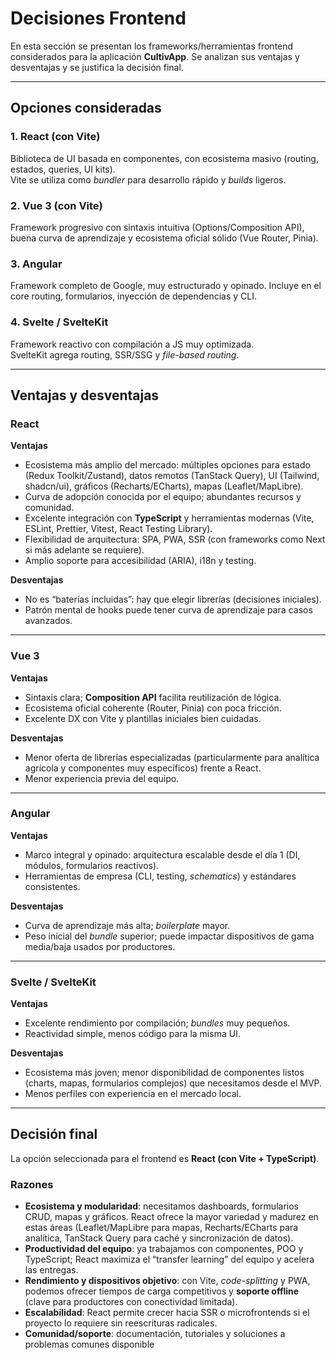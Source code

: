 # Decisiones Frontend

En esta sección se presentan los frameworks/herramientas frontend considerados para la aplicación **CultivApp**. Se analizan sus ventajas y desventajas y se justifica la decisión final.

---

## Opciones consideradas

### 1. React (con Vite)
Biblioteca de UI basada en componentes, con ecosistema masivo (routing, estados, queries, UI kits).  
Vite se utiliza como _bundler_ para desarrollo rápido y _builds_ ligeros.

### 2. Vue 3 (con Vite)
Framework progresivo con sintaxis intuitiva (Options/Composition API), buena curva de aprendizaje y ecosistema oficial sólido (Vue Router, Pinia).

### 3. Angular
Framework completo de Google, muy estructurado y opinado. Incluye en el core routing, formularios, inyección de dependencias y CLI.

### 4. Svelte / SvelteKit
Framework reactivo con compilación a JS muy optimizada.  
SvelteKit agrega routing, SSR/SSG y _file-based routing_.

---

## Ventajas y desventajas

###  React
**Ventajas**
- Ecosistema más amplio del mercado: múltiples opciones para estado (Redux Toolkit/Zustand), datos remotos (TanStack Query), UI (Tailwind, shadcn/ui), gráficos (Recharts/ECharts), mapas (Leaflet/MapLibre).
- Curva de adopción conocida por el equipo; abundantes recursos y comunidad.
- Excelente integración con **TypeScript** y herramientas modernas (Vite, ESLint, Prettier, Vitest, React Testing Library).
- Flexibilidad de arquitectura: SPA, PWA, SSR (con frameworks como Next si más adelante se requiere).
- Amplio soporte para accesibilidad (ARIA), i18n y testing.

**Desventajas**
- No es “baterías incluidas”: hay que elegir librerías (decisiones iniciales).
- Patrón mental de hooks puede tener curva de aprendizaje para casos avanzados.

---

### Vue 3
**Ventajas**
- Sintaxis clara; **Composition API** facilita reutilización de lógica.
- Ecosistema oficial coherente (Router, Pinia) con poca fricción.
- Excelente DX con Vite y plantillas iniciales bien cuidadas.

**Desventajas**
- Menor oferta de librerías especializadas (particularmente para analítica agrícola y componentes muy específicos) frente a React.
- Menor experiencia previa del equipo.

---

### Angular
**Ventajas**
- Marco integral y opinado: arquitectura escalable desde el día 1 (DI, módulos, formularios reactivos).
- Herramientas de empresa (CLI, testing, _schematics_) y estándares consistentes.

**Desventajas**
- Curva de aprendizaje más alta; _boilerplate_ mayor.
- Peso inicial del _bundle_ superior; puede impactar dispositivos de gama media/baja usados por productores.

---

### Svelte / SvelteKit
**Ventajas**
- Excelente rendimiento por compilación; _bundles_ muy pequeños.
- Reactividad simple, menos código para la misma UI.

**Desventajas**
- Ecosistema más joven; menor disponibilidad de componentes listos (charts, mapas, formularios complejos) que necesitamos desde el MVP.
- Menos perfiles con experiencia en el mercado local.

---

## Decisión final

La opción seleccionada para el frontend es **React (con Vite + TypeScript)**.

### Razones
- **Ecosistema y modularidad**: necesitamos dashboards, formularios CRUD, mapas y gráficos. React ofrece la mayor variedad y madurez en estas áreas (Leaflet/MapLibre para mapas, Recharts/ECharts para analítica, TanStack Query para caché y sincronización de datos).
- **Productividad del equipo**: ya trabajamos con componentes, POO y TypeScript; React maximiza el “transfer learning” del equipo y acelera las entregas.
- **Rendimiento y dispositivos objetivo**: con Vite, _code-splitting_ y PWA, podemos ofrecer tiempos de carga competitivos y **soporte offline** (clave para productores con conectividad limitada).
- **Escalabilidad**: React permite crecer hacia SSR o microfrontends si el proyecto lo requiere sin reescrituras radicales.
- **Comunidad/soporte**: documentación, tutoriales y soluciones a problemas comunes disponible

